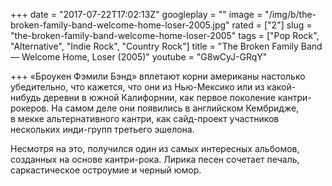 +++
date = "2017-07-22T17:02:13Z"
googleplay = ""
image = "/img/b/the-broken-family-band-welcome-home-loser-2005.jpg"
rated = ["2"]
slug = "the-broken-family-band-welcome-home-loser-2005"
tags = ["Pop Rock", "Alternative", "Indie Rock", "Country Rock"]
title = "The Broken Family Band — Welcome Home, Loser (2005)"
youtube = "G8wCyJ-GRqY"

+++
&laquo;Броукен Фэмили Бэнд&raquo; вплетают корни американы настолько убедительно, что кажется, что они из&nbsp;Нью-Мексико или из&nbsp;какой-нибудь деревни в&nbsp;южной Калифорнии, как первое поколение кантри-рокеров. На&nbsp;самом деле они появились в&nbsp;английском Кембридже, в&nbsp;мекке альтернативного кантри, как сайд-проект участников нескольких инди-групп третьего эшелона.

Несмотря на&nbsp;это, получился один из&nbsp;самых интересных альбомов, созданных на&nbsp;основе кантри-рока. Лирика песен сочетает печаль, саркастическое остроумие и&nbsp;черный юмор.